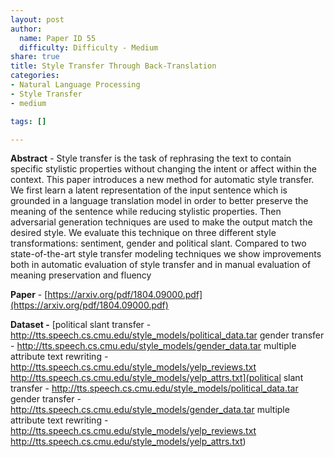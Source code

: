 ```yaml
---
layout: post
author:
  name: Paper ID 55
  difficulty: Difficulty - Medium
share: true
title: Style Transfer Through Back-Translation
categories:
- Natural Language Processing
- Style Transfer
- medium

tags: []

---
```

**Abstract** - Style transfer is the task of rephrasing the
text to contain specific stylistic properties without changing the intent or affect
within the context. This paper introduces
a new method for automatic style transfer. We first learn a latent representation of
the input sentence which is grounded in a
language translation model in order to better preserve the meaning of the sentence
while reducing stylistic properties. Then
adversarial generation techniques are used
to make the output match the desired style.
We evaluate this technique on three different style transformations: sentiment,
gender and political slant. Compared
to two state-of-the-art style transfer modeling techniques we show improvements
both in automatic evaluation of style transfer and in manual evaluation of meaning
preservation and fluency

**Paper** - [https://arxiv.org/pdf/1804.09000.pdf](https://arxiv.org/pdf/1804.09000.pdf)

**Dataset -** [political slant transfer - http://tts.speech.cs.cmu.edu/style_models/political_data.tar
gender transfer - http://tts.speech.cs.cmu.edu/style_models/gender_data.tar
multiple attribute text rewriting - http://tts.speech.cs.cmu.edu/style_models/yelp_reviews.txt
http://tts.speech.cs.cmu.edu/style_models/yelp_attrs.txt](political slant transfer - http://tts.speech.cs.cmu.edu/style_models/political_data.tar
gender transfer - http://tts.speech.cs.cmu.edu/style_models/gender_data.tar
multiple attribute text rewriting - http://tts.speech.cs.cmu.edu/style_models/yelp_reviews.txt
http://tts.speech.cs.cmu.edu/style_models/yelp_attrs.txt)
    